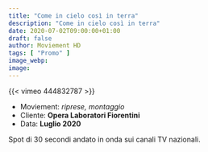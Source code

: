 ```yaml
---
title: "Come in cielo così in terra"
description: "Come in cielo così in terra"
date: 2020-07-02T09:00:00+01:00
draft: false
author: Moviement HD
tags: [ "Promo" ]
image_webp:
image:
---
```


{{< vimeo 444832787 >}}
<br>

- Moviement: *riprese, montaggio*
- Cliente: **Opera Laboratori Fiorentini**
- Data: **Luglio 2020**

Spot di 30 secondi andato in onda sui canali TV nazionali.
